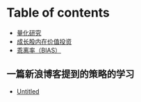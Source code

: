 # Table of contents

* [量化研究](README.md)
* [成长股内在价值投资](yi-pian-xin-lang-bo-ke-ti-dao-de-ce-lve-de-xue-xi-1.md)
* [乖离率（BIAS）](untitled.md)

## 一篇新浪博客提到的策略的学习

* [Untitled](yi-pian-xin-lang-bo-ke-ti-dao-de-ce-lve-de-xue-xi/untitled.md)

